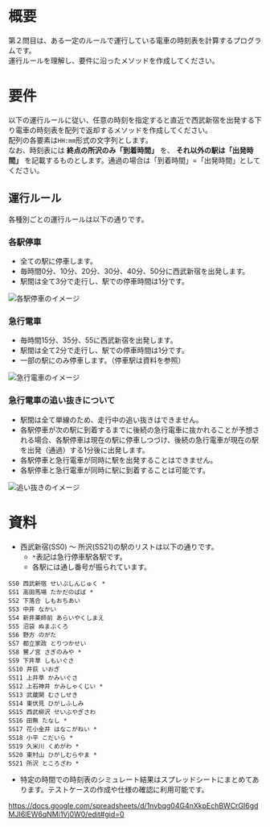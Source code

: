 # 概要
第２問目は、ある一定のルールで運行している電車の時刻表を計算するプログラムです。  
運行ルールを理解し、要件に沿ったメソッドを作成してください。

# 要件
以下の運行ルールに従い、任意の時刻を指定すると直近で西武新宿を出発する下り電車の時刻表を配列で返却するメソッドを作成してください。  
配列の各要素は`HH:mm`形式の文字列とします。  
なお、時刻表には __終点の所沢のみ「到着時間」__ を、 __それ以外の駅は「出発時間」__ を記載するものとします。通過の場合は「到着時間」=「出発時間」としてください。

## 運行ルール
各種別ごとの運行ルールは以下の通りです。

### 各駅停車

* 全ての駅に停車します。
* 毎時間0分、10分、20分、30分、40分、50分に西武新宿を出発します。
* 駅間は全て3分で走行し、駅での停車時間は1分です。

![各駅停車のイメージ](https://github.com/chooyan-eng/code-your-ruby/blob/image/image/image_local_basic.png)

### 急行電車

* 毎時間15分、35分、55に西武新宿を出発します。
* 駅間は全て2分で走行し、駅での停車時間は1分です。
* 一部の駅にのみ停車します。（停車駅は資料を参照）

![急行電車のイメージ](https://github.com/chooyan-eng/code-your-ruby/blob/image/image/image_express_basic.png)

### 急行電車の追い抜きについて

* 駅間は全て単線のため、走行中の追い抜きはできません。
* 各駅停車が次の駅に到着するまでに後続の急行電車に抜かれることが予想される場合、各駅停車は現在の駅に停車しつづけ、後続の急行電車が現在の駅を出発（通過）する1分後に出発します。
* 各駅停車と急行電車が同時に駅を出発することはできません。
* 各駅停車と急行電車が同時に駅に到着することは可能です。

![追い抜きのイメージ](https://github.com/chooyan-eng/code-your-ruby/blob/image/image/image_overtake.png)

# 資料

* 西武新宿(SS0) 〜 所沢(SS21)の駅のリストは以下の通りです。
  * `*`表記は急行停車駅各駅です。
  * 各駅には通し番号が振られています。

```
SS0 西武新宿 せいぶしんじゅく *
SS1 高田馬場 たかだのばば *
SS2 下落合 しもおちあい
SS3 中井 なかい
SS4 新井薬師前 あらいやくしまえ
SS5 沼袋 ぬまぶくろ
SS6 野方 のがた
SS7 都立家政 とりつかせい
SS8 鷺ノ宮 さぎのみや *
SS9 下井草 しもいぐさ
SS10 井荻 いおぎ
SS11 上井草 かみいぐさ
SS12 上石神井 かみしゃくじい *
SS13 武蔵関 むさしせき
SS14 東伏見 ひがしふしみ
SS15 西武柳沢 せいぶやぎさわ
SS16 田無 たなし *
SS17 花小金井 はなこがねい *
SS18 小平 こだいら *
SS19 久米川 くめがわ *
SS20 東村山 ひがしむらやま *
SS21 所沢 ところざわ *
```

* 特定の時間での時刻表のシミュレート結果はスプレッドシートにまとめてあります。テストケースの作成や仕様の確認に利用可能です。

https://docs.google.com/spreadsheets/d/1nvbqg04G4nXkpEchBWCrGI6gdMJI6IEW6qNMi1Vj0W0/edit#gid=0
